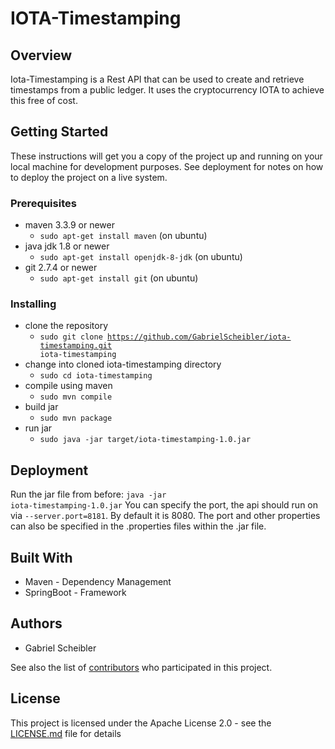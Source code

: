# IOTA-Timestamping
## Overview
Iota-Timestamping is a Rest API that can be used to create and retrieve timestamps from a public ledger.
It uses the cryptocurrency IOTA to achieve this free of cost.

## Getting Started
These instructions will get you a copy of the project up and running on your local machine for development purposes. See deployment for notes on how to deploy the project on a live system.

### Prerequisites

- maven 3.3.9 or newer
 	- <code>sudo apt-get install maven</code> (on ubuntu)
- java jdk 1.8 or newer
 	- <code>sudo apt-get install openjdk-8-jdk</code> (on ubuntu)
- git 2.7.4 or newer
	- <code>sudo apt-get install git</code> (on ubuntu)
	
### Installing

- clone the repository
	- <code>sudo git clone https://github.com/GabrielScheibler/iota-timestamping.git iota-timestamping</code>
- change into cloned iota-timestamping directory
	- <code>sudo cd iota-timestamping</code>
- compile using maven
	- <code>sudo mvn compile</code>
- build jar
	- <code>sudo mvn package</code>
- run jar
	- <code>sudo java -jar target/iota-timestamping-1.0.jar</code>



## Deployment
Run the jar file from before: <code>java -jar iota-timestamping-1.0.jar</code>
You can specify the port, the api should run on via <code>--server.port=8181</code>. By default it is 8080.
The port and other properties can also be specified in the .properties files within the .jar file.

## Built With
- Maven - Dependency Management
- SpringBoot - Framework

## Authors
- Gabriel Scheibler

See also the list of [contributors](https://github.com/GabrielScheibler/iota-timestamping/graphs/contributors) who participated in this project.

## License
This project is licensed under the Apache License 2.0 - see the [LICENSE.md](LICENSE.md) file for details
